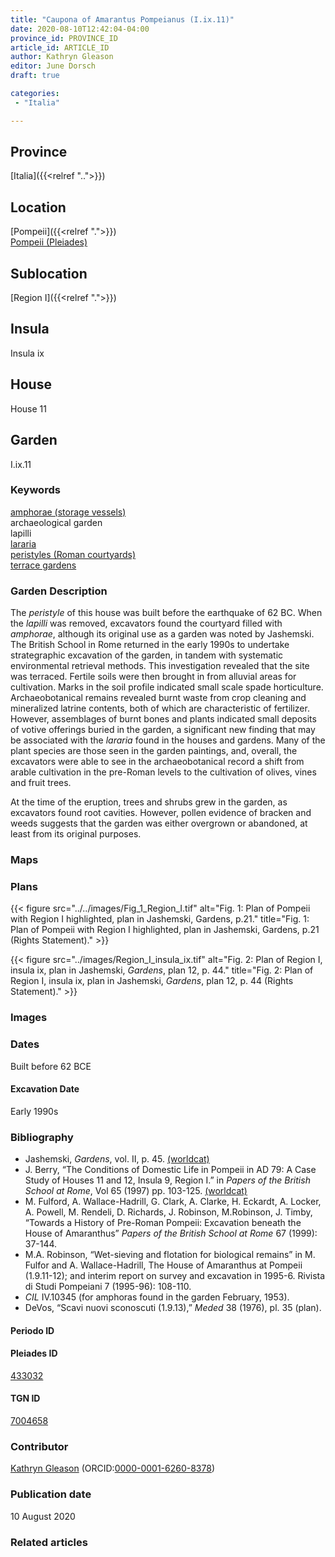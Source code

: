 ```yaml
---
title: "Caupona of Amarantus Pompeianus (I.ix.11)"
date: 2020-08-10T12:42:04-04:00
province_id: PROVINCE_ID
article_id: ARTICLE_ID
author: Kathryn Gleason
editor: June Dorsch
draft: true

categories:
 - "Italia"

---
```


## Province

[Italia]({{<relref "..">}})

## Location

[Pompeii]({{<relref ".">}}) \
[Pompeii (Pleiades)](https://pleiades.stoa.org/places/433032)

## Sublocation

[Region I]({{<relref ".">}})

## Insula

Insula ix

## House

House 11

## Garden

I.ix.11

### Keywords

[amphorae (storage vessels)](http://vocab.getty.edu/page/aat/300148696) \
archaeological garden \
lapilli \
[lararia](http://vocab.getty.edu/page/aat/300400600) \
[peristyles (Roman courtyards)](http://vocab.getty.edu/page/aat/300080971) \
[terrace gardens](http://vocab.getty.edu/page/aat/300404778)

### Garden Description

The *peristyle* of this house was built before the earthquake of 62 BC. When the *lapilli* was removed, excavators found the courtyard filled with *amphorae*, although its original use as a garden was noted by Jashemski. The British School in Rome returned in the early 1990s to undertake strategraphic excavation of the garden, in tandem with systematic environmental retrieval methods. This investigation revealed that the site was terraced. Fertile soils were then brought in from alluvial areas for cultivation. Marks in the soil profile indicated small scale spade horticulture. Archaeobotanical remains revealed burnt waste from crop cleaning and mineralized latrine contents, both of which are characteristic of fertilizer. However, assemblages of burnt bones and plants indicated small deposits of votive offerings buried in the garden, a significant new finding that may be associated with the *lararia* found in the houses and gardens. Many of the plant species are those seen in the garden paintings, and, overall, the excavators were able to see in the archaeobotanical record a shift from arable cultivation in the pre-Roman levels to the cultivation of olives, vines and fruit trees.

At the time of the eruption, trees and shrubs grew in the garden, as excavators found root cavities. However, pollen evidence of bracken and weeds suggests that the garden was either overgrown or abandoned, at least from its original purposes.

### Maps

<!--
OLD WAY (DO NOT USE)
![alt_text](../../images/image_name.ext)
*CAPTION*

NEW WAY ↓↓↓↓
{{< figure src="../../images/image_name.ext" alt="ALT_TEXT" title="CAPTION" >}}
-->

### Plans

{{< figure src="../../images/Fig_1_Region_I.tif" alt="Fig. 1: Plan of Pompeii with Region I highlighted, plan in Jashemski, Gardens, p.21." title="Fig. 1: Plan of Pompeii with Region I highlighted, plan in Jashemski, Gardens, p.21 (Rights Statement)." >}}

{{< figure src="../images/Region_I_insula_ix.tif" alt="Fig. 2: Plan of Region I, insula ix, plan in Jashemski, *Gardens*, plan 12, p. 44." title="Fig. 2: Plan of Region I, insula ix, plan in Jashemski, *Gardens*, plan 12, p. 44 (Rights Statement)." >}}

### Images


### Dates

Built before 62 BCE

#### Excavation Date

Early 1990s

### Bibliography

* Jashemski, *Gardens*, vol. II, p. 45. [(worldcat)](http://www.worldcat.org/oclc/921816405)
* J. Berry, “The Conditions of Domestic Life in Pompeii in AD 79: A Case Study of Houses 11 and 12, Insula 9, Region I.” in *Papers of the British School at Rome*, Vol 65 (1997) pp. 103-125. [(worldcat)](http://www.worldcat.org/oclc/5542941651)
* M. Fulford, A. Wallace-Hadrill, G. Clark, A. Clarke, H. Eckardt, A. Locker, A. Powell, M. Rendeli, D. Richards, J. Robinson, M.Robinson, J. Timby, “Towards a History of Pre-Roman Pompeii: Excavation beneath the House of Amaranthus” *Papers of the British School at Rome* 67 (1999): 37-144.
* M.A. Robinson, “Wet-sieving and flotation for biological remains” in M. Fulfor and A. Wallace-Hadrill, The House of Amaranthus at Pompeii (1.9.11-12); and interim report on survey and excavation in 1995-6. Rivista di Studi Pompeiani 7 (1995-96): 108-110.
* *CIL* IV.10345 (for amphoras found in the garden February, 1953).
* DeVos, “Scavi nuovi sconoscuti (1.9.13),” *Meded* 38 (1976), pl. 35 (plan).

#### Periodo ID

<!-- [PERIODO_ID](https://pleiades.stoa.org/places/PLEIADES_ID) -->

#### Pleiades ID

[433032](https://pleiades.stoa.org/places/433032)

#### TGN ID

[7004658](http://vocab.getty.edu/page/tgn/7004658)

### Contributor

[Kathryn Gleason](https://classics.cornell.edu/kathryn-gleason) (ORCID:[0000-0001-6260-8378](https://orcid.org/0000-0001-6260-8378))

### Publication date

10 August 2020

### Related articles

<!-- Links to other related articles. Leave blank for now -->
